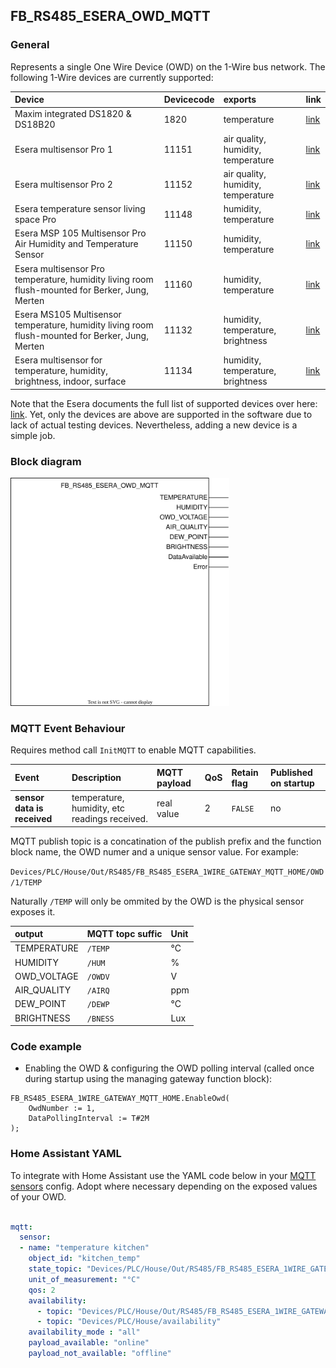 ## FB_RS485_ESERA_OWD_MQTT

### __General__
Represents a single One Wire Device (OWD) on the 1-Wire bus network.
The following 1-Wire devices are currently supported:

| Device | Devicecode | exports | link |
|:-------------|:------------------|:------------------|:------------------|
| Maxim integrated DS1820 & DS18B20  | 1820 | temperature | [link](https://www.analog.com/media/en/technical-documentation/data-sheets/ds18b20.pdf)
| Esera multisensor Pro 1 | 11151 | air quality, humidity, temperature | [link](https://esera.de/en/Products/1-Wire-Bus-Smart-Home/Air-quality-humidity-temperature-sensor/428/1-Wire-Multisensor-Air-Quality-Humidity-and-Temperature-Pro-I)
| Esera multisensor Pro 2  | 11152 | air quality, humidity, temperature | [link](https://esera.de/en/Products/1-Wire-Smart-Home-and-Commercial/1-Wire-air-quality-sensor-air-quality/461/1-Wire-Multisensor-Air-Quality-Humidity-and-Temperature-Sensor-Pro-II)
| Esera temperature sensor living space Pro | 11148 | humidity, temperature | [link](https://esera.de/en/Products/1-Wire-Bus-Smart-Home/1-Wire-Temperature-Sensor/1-Wire-Temperatur-Sensor-Wall-Mount/382/1-Wire-temperature-sensor-living-space-Pro)
| Esera MSP 105 Multisensor Pro Air Humidity and Temperature Sensor   | 11150 | humidity, temperature | [link](https://esera.de/en/Products/1-Wire-Smart-Home-and-Commercial/1-Wire-Multisensors-Humidity-Temperature-Brightness-Sensor/469/1-Wire-Multisensor-Pro-Air-Humidity-and-Temperature-Sensor)
| Esera multisensor Pro temperature, humidity living room flush-mounted for Berker, Jung, Merten | 11160 | humidity, temperature | [link](https://esera.de/en/11160.3/1-wire-multisensor-pro-temperature-humidity-living-room-flush-mounted-for-berker-jung-merten)
| Esera MS105 Multisensor temperature, humidity living room flush-mounted for Berker, Jung, Merten | 11132 | humidity, temperature, brightness | [link](https://esera.de/en/11132.4/ms105-1-wire-multisensor-temperature-humidity-living-room-flush-mounted-for-berker-jung-merten-kopie)
| Esera multisensor for temperature, humidity, brightness, indoor, surface  | 11134 | humidity, temperature, brightness | [link](https://esera.de/en/Products/1-Wire-Smart-Home-and-Commercial/1-Wire-Multisensors-Humidity-Temperature-Brightness-Sensor/511/1-Wire-multi-sensor-for-temperature-humidity-brightness-indoor-surface)


Note that the Esera documents the full list of supported devices over here: [link](https://esera.de/en/Service-Support/1-Wire-Basics/1-Wire-building-blocks/414/1-Wire-Gateway-10-Modbus-RTU). Yet, only the devices are above are supported in the software due to lack of actual testing devices.
Nevertheless, adding a new device is a simple job.

### __Block diagram__

<img src="../_img/FB_RS485_ESERA_OWD_MQTT.svg" width="350">

### __MQTT Event Behaviour__
Requires method call `InitMQTT` to enable MQTT capabilities.

| Event | Description | MQTT payload | QoS | Retain flag | Published on startup |
|:-------------|:------------------|:------------------|:------------------|:--------------------------|:--------------------------|
| **sensor data is received**   | temperature, humidity, etc readings received. | real value | 2 | `FALSE` | no

MQTT publish topic is a concatination of the publish prefix and the function block name, the OWD numer and a unique sensor value. For example:

`Devices/PLC/House/Out/RS485/FB_RS485_ESERA_1WIRE_GATEWAY_MQTT_HOME/OWD/1/TEMP`

Naturally `/TEMP` will only be ommited by the OWD is the physical sensor exposes it.

| output       | MQTT topc suffic | Unit         | 
|:-------------|:------------------|:------------------|
| TEMPERATURE | `/TEMP` | °C 
| HUMIDITY | `/HUM` | % 
| OWD_VOLTAGE |  `/OWDV` | V 
| AIR_QUALITY | `/AIRQ` | ppm 
| DEW_POINT | `/DEWP` | °C 
| BRIGHTNESS | `/BNESS` | Lux

### __Code example__

- Enabling the OWD & configuring the OWD polling interval (called once during startup using the managing gateway function block):
```
FB_RS485_ESERA_1WIRE_GATEWAY_MQTT_HOME.EnableOwd(
	OwdNumber := 1,
	DataPollingInterval := T#2M
);
```

### __Home Assistant YAML__
To integrate with Home Assistant use the YAML code below in your [MQTT sensors](https://www.home-assistant.io/components/sensor.mqtt/) config. Adopt where necessary depending on the exposed values of your OWD.

```YAML

mqtt:
  sensor:
  - name: "temperature kitchen"
    object_id: "kitchen_temp"
    state_topic: "Devices/PLC/House/Out/RS485/FB_RS485_ESERA_1WIRE_GATEWAY_MQTT_HOME/OWD/1/TEMP"
    unit_of_measurement: "°C"
    qos: 2
    availability:
      - topic: "Devices/PLC/House/Out/RS485/FB_RS485_ESERA_1WIRE_GATEWAY_MQTT_HOME/OWD/1/availability"
      - topic: "Devices/PLC/House/availability"
    availability_mode : "all"
    payload_available: "online"
    payload_not_available: "offline"
```